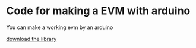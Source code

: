 Code for making a EVM with arduino
========
You can make a working evm by an arduino

[download the library](https://drive.google.com/open?id=1UCqqnxNTzjCY7DLSHijJhEe2bW-NKIiX)
